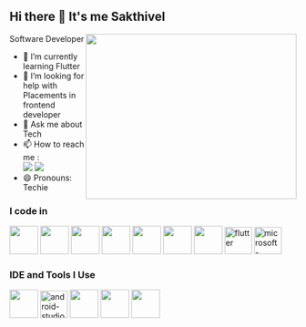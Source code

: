 ## Hi there 👋 It's me Sakthivel

Software Developer
<img align="right" width="370" height="290" src="https://www.google.com/url?sa=i&url=https%3A%2F%2Fwww.igrowthmedia.com%2Fweb-development%2F&psig=AOvVaw0A3mwH1OT2J0kXhDW0f35o&ust=1717688125824000&source=images&cd=vfe&opi=89978449&ved=0CBQQjRxqFwoTCPjhiYnlxIYDFQAAAAAdAAAAABAE" height="359" width="345" frameborder="0" scrolling="no">                                                 
- 🌱 I’m currently learning Flutter
- 🤔 I’m looking for help with Placements in frontend developer
- 💬 Ask me about Tech
- 📫 How to reach me :
<br /> [<img src="https://img.shields.io/badge/Twitter-1DA1F2?style=for-the-badge&logo=twitter&logoColor=white" />](https://x.com/Sakthi09560395?t=-4LRgkzWSju8FiChAmowMw&s=09) [<img src="https://img.shields.io/badge/LinkedIn-0077B5?style=for-the-badge&logo=linkedin&logoColor=white" />](https://www.linkedin.com/in/sakthivel07/)
- 😄 Pronouns: Techie

### I code in
 <img height="50" width="50" src="https://img.icons8.com/color/48/000000/c-programming.png"/> <img height="50" width="50" src="https://img.icons8.com/color/48/000000/java-coffee-cup-logo.png"/> <img height="50" width="50" src="https://img.icons8.com/color/48/000000/html-5.png" /> <img height="50" width="50" src="https://img.icons8.com/color/48/000000/css3.png" /> <img height="50" width="50" src="https://img.icons8.com/color/48/000000/bootstrap.png" />
<img height="50" width="50" src="https://img.icons8.com/color/48/000000/javascript.png"/> <img height="50" width="50" src="https://img.icons8.com/color/48/000000/mysql-logo.png"/> <img width="48" height="48" src="https://img.icons8.com/color/48/flutter.png" alt="flutter"/> <img width="48" height="48" src="https://img.icons8.com/color/48/microsoft-excel-2019--v1.png" alt="microsoft-excel-2019--v1"/>

### IDE and Tools I Use
<img height="50" width="50" src="https://img.icons8.com/color/48/000000/visual-studio-code-2019.png"/> <img width="48" height="48" src="https://img.icons8.com/color/48/android-studio--v3.png" alt="android-studio--v3"/> <img height="50" width="50" src="https://img.icons8.com/color/50/000000/git.png"/> <img height="50" src="https://img.icons8.com/officel/480/null/java-eclipse.png"/> <img height="50" width="50" src="https://img.icons8.com/color/48/000000/figma--v1.png"/> 


